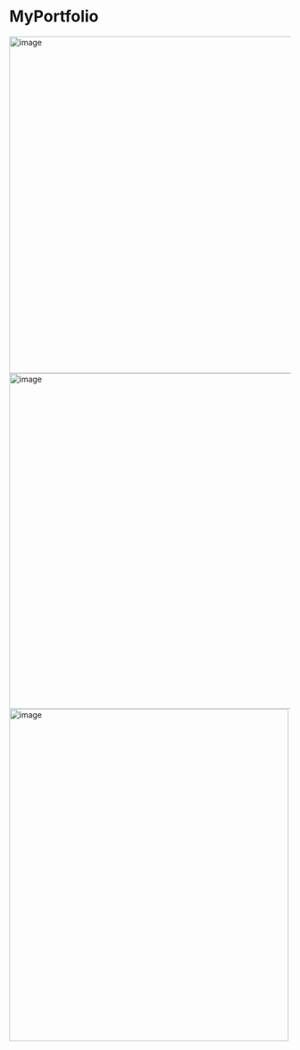 # MyPortfolio
<img width="1365" height="603" alt="image" src="https://github.com/user-attachments/assets/3c7b4924-7863-4450-812a-b333de1de468" />

<img width="1365" height="601" alt="image" src="https://github.com/user-attachments/assets/4b16bde5-cdc9-4bbf-a420-c9acdac085f1" />

<img width="500" height="595" alt="image" src="https://github.com/user-attachments/assets/ae48c9f4-9dd6-4cfe-bdad-eaaf2c180a85" />

